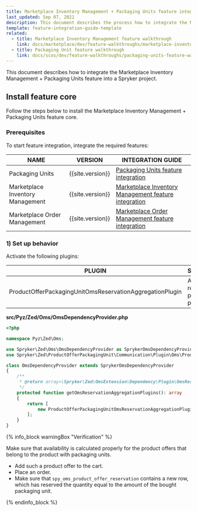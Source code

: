 ```yaml
---
title: Marketplace Inventory Management + Packaging Units feature integration
last_updated: Sep 07, 2021
description: This document describes the process how to integrate the Marketplace Inventory Management + Packaging Units feature into a Spryker project.
template: feature-integration-guide-template
related:
  - title: Marketplace Inventory Management feature walkthrough
    link: docs/marketplace/dev/feature-walkthroughs/marketplace-inventory-management-feature-walkthrough.html
  - title: Packaging Unit feature walkthrough
    link: docs/scos/dev/feature-walkthroughs/packaging-units-feature-walkthrough.html
---
```


This document describes how to integrate the Marketplace Inventory Management + Packaging Units feature into a Spryker project.

## Install feature core

Follow the steps below to install the Marketplace Inventory Management + Packaging Units feature core.

### Prerequisites

To start feature integration, integrate the required features:

| NAME | VERSION | INTEGRATION GUIDE |
|-|-|-|
| Packaging Units  | {{site.version}} | [Packaging Units feature integration](/docs/scos/dev/feature-integration-guides/packaging-units-feature-integration.html)  |
| Marketplace Inventory Management | {{site.version}} | [Marketplace Inventory Management feature integration](/docs/marketplace/dev/feature-integration-guides/marketplace-inventory-management-feature-integration.html)  |
| Marketplace Order Management | {{site.version}} | [Marketplace Order Management feature integration](/docs/marketplace/dev/feature-integration-guides/marketplace-order-management-feature-integration.html)  |

### 1) Set up behavior

Activate the following plugins:

| PLUGIN | SPECIFICATION | PREREQUISITES | NAMESPACE |
|-|-|-|-|
| ProductOfferPackagingUnitOmsReservationAggregationPlugin | Aggregates reservations for product offers packaging unit. |  | Spryker\Zed\ProductOfferPackagingUnit\Communication\Plugin\Oms |

**src/Pyz/Zed/Oms/OmsDependencyProvider.php**

```php
<?php

namespace Pyz\Zed\Oms;

use Spryker\Zed\Oms\OmsDependencyProvider as SprykerOmsDependencyProvider;
use Spryker\Zed\ProductOfferPackagingUnit\Communication\Plugin\Oms\ProductOfferPackagingUnitOmsReservationAggregationPlugin;

class OmsDependencyProvider extends SprykerOmsDependencyProvider
{
    /**
     * @return array<\Spryker\Zed\OmsExtension\Dependency\Plugin\OmsReservationAggregationPluginInterface>
     */
    protected function getOmsReservationAggregationPlugins(): array
    {
        return [
            new ProductOfferPackagingUnitOmsReservationAggregationPlugin(),
        ];
    }
}
```

{% info_block warningBox "Verification" %}

Make sure that availability is calculated properly for the product offers that belong to the product with packaging units.

* Add such a product offer to the cart.
* Place an order.
* Make sure that `spy_oms_product_offer_reservation` contains a new row, which has reserved the quantity equal to the amount of the bought packaging unit.

{% endinfo_block %}
